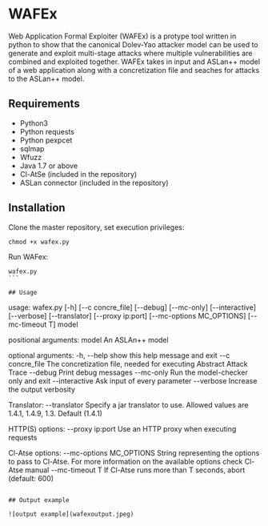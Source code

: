 # WAFEx
Web Application Formal Exploiter (WAFEx) is a protype tool written in python to show that the canonical Dolev-Yao attacker model can be used to generate and exploit multi-stage attacks where multiple vulnerabilities are combined and exploited together. WAFEx takes in input and ASLan++ model of a web application along with a concretization file and seaches for attacks to the ASLan++ model.

## Requirements
* Python3
* Python requests
* Python pexpcet
* sqlmap
* Wfuzz
* Java 1.7 or above
* Cl-AtSe (included in the repository)
* ASLan connector (included in the repository)


## Installation
Clone the master repository, set execution privileges:

```
chmod +x wafex.py
```

Run WAFex:
```
wafex.py
``` 

## Usage

```
usage: wafex.py [-h] [--c concre_file] [--debug] [--mc-only] [--interactive]
                [--verbose] [--translator] [--proxy ip:port]
                [--mc-options MC_OPTIONS] [--mc-timeout T]
                model

positional arguments:
  model                 An ASLAn++ model

optional arguments:
  -h, --help            show this help message and exit
  --c concre_file       The concretization file, needed for executing Abstract
                        Attack Trace
  --debug               Print debug messages
  --mc-only             Run the model-checker only and exit
  --interactive         Ask input of every parameter
  --verbose             Increase the output verbosity

Translator:
  --translator          Specify a jar translator to use. Allowed values are
                        1.4.1, 1.4.9, 1.3. Default (1.4.1)

HTTP(S) options:
  --proxy ip:port       Use an HTTP proxy when executing requests

Cl-Atse options:
  --mc-options MC_OPTIONS
                        String representing the options to pass to Cl-Atse.
                        For more information on the available options check
                        Cl-Atse manual
  --mc-timeout T        If Cl-Atse runs more than T seconds, abort (default:
                        600)
```

## Output example

![output example](wafexoutput.jpeg)
